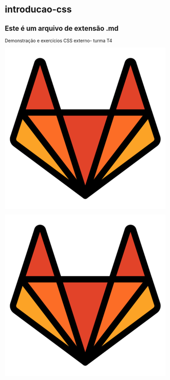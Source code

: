 # introducao-css
## Este é um arquivo de extensão .md

Demonstração e exercícios CSS externo- turma T4

![Imagen muito legal](gitlab%20(1).png)

<img src="./gitlab%20(1).png" alt="Imagem muito legal">
